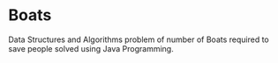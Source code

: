 # Boats
Data Structures and Algorithms problem of number of Boats required to save people solved using Java Programming.
